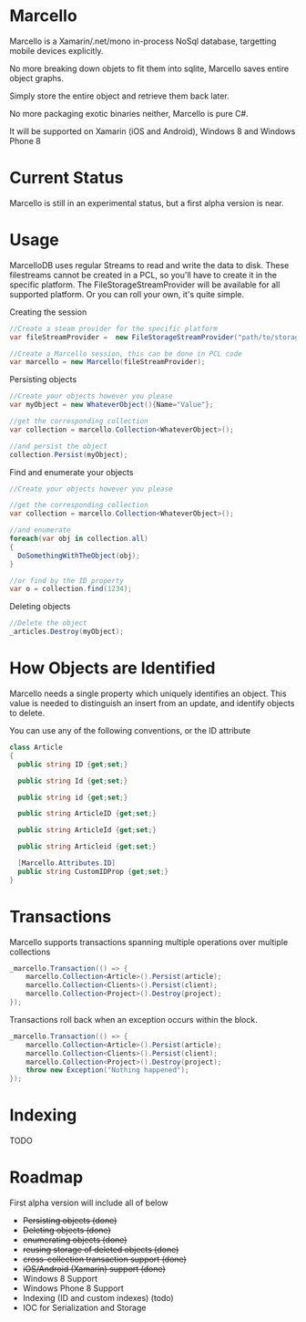 Marcello
========

Marcello is a  Xamarin/.net/mono in-process NoSql database, targetting mobile devices explicitly.

No more breaking down objets to fit them into sqlite, Marcello saves entire object graphs.

Simply store the entire object and retrieve them back later.

No more packaging exotic binaries neither, Marcello is pure C#.


It will be supported on Xamarin (iOS and Android), Windows 8 and Windows Phone 8


Current Status
=
Marcello is still in an experimental status, but a first alpha version is near.


Usage
=
MarcelloDB uses regular Streams to read and write the data to disk. These filestreams cannot be created in a PCL, so you'll have to create it in the specific platform.
The FileStorageStreamProvider will be available for all supported platform. Or you can roll your own, it's quite simple.

Creating the session
```cs
//Create a steam provider for the specific platform
var fileStreamProvider =  new FileStorageStreamProvider("path/to/storage_folder");

//Create a Marcello session, this can be done in PCL code
var marcello = new Marcello(fileStreamProvider);
```

Persisting objects
```cs
//Create your objects however you please
var myObject = new WhateverObject(){Name="Value"};

//get the corresponding collection
var collection = marcello.Collection<WhateverObject>();

//and persist the object
collection.Persist(myObject);
```

Find and enumerate your objects
```cs
//Create your objects however you please

//get the corresponding collection
var collection = marcello.Collection<WhateverObject>();

//and enumerate
foreach(var obj in collection.all)
{
  DoSomethingWithTheObject(obj);
}

//or find by the ID property
var o = collection.find(1234);
```

Deleting objects

```cs
//Delete the object
_articles.Destroy(myObject);
```

How Objects are Identified
=
Marcello needs a single property which uniquely identifies an object.
This value is needed to distinguish an insert from an update, and identify objects to delete.

You can use any of the following conventions, or the ID attribute
```cs
class Article
{
  public string ID {get;set;}

  public string Id {get;set;}

  public string id {get;set;}

  public string ArticleID {get;set;}

  public string ArticleId {get;set;}

  public string Articleid {get;set;}

  [Marcello.Attributes.ID]
  public string CustomIDProp {get;set;}
}
```

Transactions
=
Marcello supports transactions spanning multiple operations over multiple collections
```cs
_marcello.Transaction(() => {
    marcello.Collection<Article>().Persist(article);
    marcello.Collection<Clients>().Persist(client);
    marcello.Collection<Project>().Destroy(project);
});
```

Transactions roll back when an exception occurs within the block.
```cs
_marcello.Transaction(() => {
    marcello.Collection<Article>().Persist(article);
    marcello.Collection<Clients>().Persist(client);
    marcello.Collection<Project>().Destroy(project);
    throw new Exception("Nothing happened");
});
```


Indexing
=
TODO

Roadmap
=
First alpha version will include all of below
- ~~Persisting objects (done)~~
- ~~Deleting objects (done)~~
- ~~enumerating objects (done)~~
- ~~reusing storage of deleted objects (done)~~
- ~~cross-collection transaction support (done)~~
- ~~iOS/Android (Xamarin) support (done)~~
- Windows 8 Support
- Windows Phone 8 Support
- Indexing (ID and custom indexes) (todo)
- IOC for Serialization and Storage





